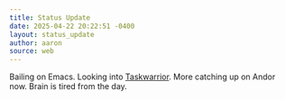 ```yaml
---
title: Status Update
date: 2025-04-22 20:22:51 -0400
layout: status_update
author: aaron
source: web
---
```

Bailing on Emacs. Looking into [Taskwarrior](https://taskwarrior.org). More catching up on Andor now. Brain is tired from the day.
